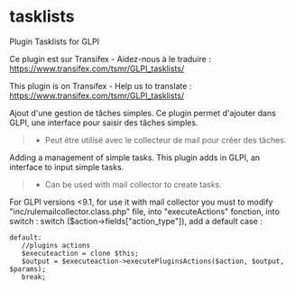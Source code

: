 # tasklists
Plugin Tasklists for GLPI

Ce plugin est sur Transifex - Aidez-nous à le traduire :
https://www.transifex.com/tsmr/GLPI_tasklists/

This plugin is on Transifex - Help us to translate :
https://www.transifex.com/tsmr/GLPI_tasklists/

Ajout d'une gestion de tâches simples. Ce plugin permet d'ajouter dans GLPI, une interface pour saisir des tâches simples.
> * Peut être utilisé avec le collecteur de mail pour créer des tâches.

Adding a management of simple tasks. This plugin adds in GLPI, an interface to input simple tasks.
> * Can be used with mail collector to create tasks.

For GLPI versions <9.1, for use it with mail collector you must to modify "inc/rulemailcollector.class.php" file, into  "executeActions" fonction, into switch : switch ($action->fields["action_type"]), add a default case  : 

```
default:
   //plugins actions
   $executeaction = clone $this;
   $output = $executeaction->executePluginsActions($action, $output, $params);
   break;
```

